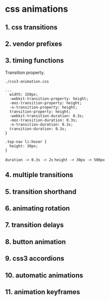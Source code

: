 # css animations

## 1. css transitions


## 2. vendor prefixes


## 3. timing functions

Transition property.

```./css3-animation.css```
```
...
  width: 150px;
  -webkit-transition-property: height;
  -moz-transition-property: height;
  -o-transition-property: height;
  transition-property: height;
  -webkit-transition-duration: 0.3s;
  -moz-transition-duration: 0.3s;
  -o-transition-duration: 0.3s;
  transition-duration: 0.3s;
}

.top-nav li:hover {
  height: 30px;
}
```

``` duration -> 0.3s -> 2s ```
``` height -> 30px -> 500px ```




























## 4. multiple transitions


## 5. transition shorthand


## 6. animating rotation


## 7. transition delays


## 8. button animation


## 9. css3 accordions


## 10. automatic animations


## 11. animation keyframes
